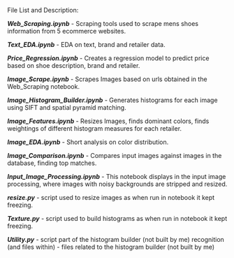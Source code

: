 File List and Description:


***Web_Scraping.ipynb*** - Scraping tools used to scrape mens shoes information from 5 ecommerce websites.

***Text_EDA.ipynb*** - EDA on text, brand and retailer data.

***Price_Regression.ipynb*** - Creates a regression model to predict price based on shoe description, brand and retailer.


***Image_Scrape.ipynb*** - Scrapes Images based on urls obtained in the Web_Scraping notebook.

***Image_Histogram_Builder.ipynb*** - Generates histograms for each image using SIFT and spatial pyramid matching.

***Image_Features.ipynb*** - Resizes Images, finds dominant colors, finds weightings of different histogram measures for each retailer.

***Image_EDA.ipynb*** - Short analysis on color distribution.

***Image_Comparison.ipynb*** - Compares input images against images in the database, finding top matches.

***Input_Image_Processing.ipynb*** - This notebook displays in the input image processing, where images with noisy backgrounds are stripped and resized.




***resize.py*** - script used to resize images as when run in notebook it kept freezing.

***Texture.py*** - script used to build histograms as when run in notebook it kept freezing.

***Utility.py*** - script part of the histogram builder (not built by me)
recognition (and files within) - files related to the histogram builder (not built by me)
